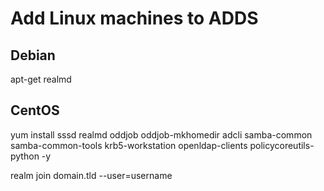 
# Add Linux machines to ADDS

## Debian
apt-get realmd

## CentOS
yum install sssd realmd oddjob oddjob-mkhomedir adcli samba-common samba-common-tools krb5-workstation openldap-clients policycoreutils-python -y


realm join domain.tld --user=username

